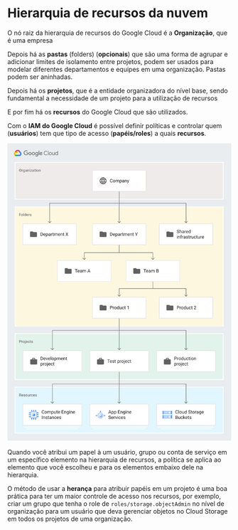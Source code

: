 # Hierarquia de recursos da nuvem

O nó raiz da hierarquia de recursos do Google Cloud é a **Organização**, que é uma empresa

Depois há as **pastas** (folders) (**opcionais**) que são uma forma de agrupar e adicionar limites de isolamento entre projetos, podem ser usados para modelar  diferentes departamentos e equipes em uma organização. Pastas podem ser aninhadas.

Depois há os **projetos**, que é a entidade organizadora do nível base, sendo fundamental a necessidade de um projeto para a utilização de recursos

E por fim há os **recursos** do Google Cloud que são utilizados.

Com o **IAM do Google Cloud** é possível definir políticas e controlar quem (**usuários**) tem que tipo de acesso (**papéis/roles**) a quais **recursos**.

![Hierarquia da nuvem](./image/cloud-hierarchy.svg)

Quando você atribui um papel à um usuário, grupo ou conta de serviço em um específico elemento na hierarquia de recursos, a política se aplica ao elemento que você escolheu e para os elementos embaixo dele na hierarquia.

O método de usar a **herança** para atribuir papéis em um projeto é uma boa prática para ter um maior controle de acesso nos recursos, por exemplo, criar um grupo que tenha o role de `roles/storage.objectAdmin` no nível de organização para um usuário que deva gerenciar objetos no Cloud Storage em todos os projetos de uma organização.
